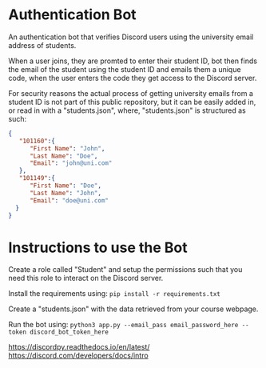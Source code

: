 # Authentication Bot

An authentication bot that verifies Discord users using the university email address of students.

When a user joins, they are promted to enter their student ID, bot then finds the email of the student using the student ID and emails them a unique code, when the user enters the code they get access to the Discord server.

For security reasons the actual process of getting university emails from a student ID is not part of this public repository, but it can be easily added in, or read in with a "students.json", where, "students.json" is structured as such:   

```json
{
   "101160":{
      "First Name": "John",
      "Last Name": "Doe",
      "Email": "john@uni.com"
   },
   "101149":{
      "First Name": "Doe",
      "Last Name": "John",
      "Email": "doe@uni.com"
  }
}
```

# Instructions to use the Bot

Create a role called "Student" and setup the permissions such that you need this role to interact on the Discord server.

Install the requirements using: ```pip install -r requirements.txt```

Create a "students.json" with the data retrieved from your course webpage.

Run the bot using: ```python3 app.py --email_pass email_password_here --token discord_bot_token_here```

https://discordpy.readthedocs.io/en/latest/
https://discord.com/developers/docs/intro





